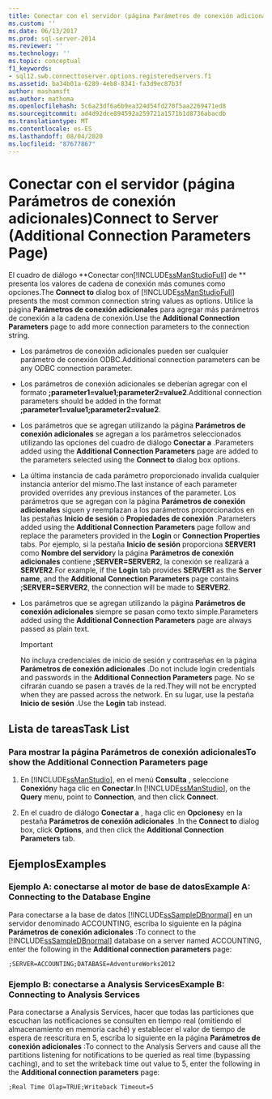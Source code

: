 ```yaml
---
title: Conectar con el servidor (página Parámetros de conexión adicionales) | Microsoft Docs
ms.custom: ''
ms.date: 06/13/2017
ms.prod: sql-server-2014
ms.reviewer: ''
ms.technology: ''
ms.topic: conceptual
f1_keywords:
- sql12.swb.connecttoserver.options.registeredservers.f1
ms.assetid: ba34b01a-6289-4eb8-8341-fa3d9ec87b3f
author: mashamsft
ms.author: mathoma
ms.openlocfilehash: 5c6a23df6a6b9ea324d54fd270f5aa2269471ed8
ms.sourcegitcommit: ad4d92dce894592a259721a1571b1d8736abacdb
ms.translationtype: MT
ms.contentlocale: es-ES
ms.lasthandoff: 08/04/2020
ms.locfileid: "87677867"
---
```

# <a name="connect-to-server-additional-connection-parameters-page"></a><span data-ttu-id="d5acf-102">Conectar con el servidor (página Parámetros de conexión adicionales)</span><span class="sxs-lookup"><span data-stu-id="d5acf-102">Connect to Server (Additional Connection Parameters Page)</span></span>
  <span data-ttu-id="d5acf-103">El cuadro de diálogo \*\*Conectar con[!INCLUDE[ssManStudioFull](../includes/ssmanstudiofull-md.md)] de \*\* presenta los valores de cadena de conexión más comunes como opciones.</span><span class="sxs-lookup"><span data-stu-id="d5acf-103">The **Connect to** dialog box of [!INCLUDE[ssManStudioFull](../includes/ssmanstudiofull-md.md)] presents the most common connection string values as options.</span></span> <span data-ttu-id="d5acf-104">Utilice la página **Parámetros de conexión adicionales** para agregar más parámetros de conexión a la cadena de conexión.</span><span class="sxs-lookup"><span data-stu-id="d5acf-104">Use the **Additional Connection Parameters** page to add more connection parameters to the connection string.</span></span>  
  
-   <span data-ttu-id="d5acf-105">Los parámetros de conexión adicionales pueden ser cualquier parámetro de conexión ODBC.</span><span class="sxs-lookup"><span data-stu-id="d5acf-105">Additional connection parameters can be any ODBC connection parameter.</span></span>  
  
-   <span data-ttu-id="d5acf-106">Los parámetros de conexión adicionales se deberían agregar con el formato **;parameter1=value1;parameter2=value2**.</span><span class="sxs-lookup"><span data-stu-id="d5acf-106">Additional connection parameters should be added in the format **;parameter1=value1;parameter2=value2**.</span></span>  
  
-   <span data-ttu-id="d5acf-107">Los parámetros que se agregan utilizando la página **Parámetros de conexión adicionales** se agregan a los parámetros seleccionados utilizando las opciones del cuadro de diálogo **Conectar a** .</span><span class="sxs-lookup"><span data-stu-id="d5acf-107">Parameters added using the **Additional Connection Parameters** page are added to the parameters selected using the **Connect to** dialog box options.</span></span>  
  
-   <span data-ttu-id="d5acf-108">La última instancia de cada parámetro proporcionado invalida cualquier instancia anterior del mismo.</span><span class="sxs-lookup"><span data-stu-id="d5acf-108">The last instance of each parameter provided overrides any previous instances of the parameter.</span></span> <span data-ttu-id="d5acf-109">Los parámetros que se agregan con la página **Parámetros de conexión adicionales** siguen y reemplazan a los parámetros proporcionados en las pestañas **Inicio de sesión** o **Propiedades de conexión** .</span><span class="sxs-lookup"><span data-stu-id="d5acf-109">Parameters added using the **Additional Connection Parameters** page follow and replace the parameters provided in the **Login** or **Connection Properties** tabs.</span></span> <span data-ttu-id="d5acf-110">Por ejemplo, si la pestaña **Inicio de sesión** proporciona **SERVER1** como **Nombre del servidor**y la página **Parámetros de conexión adicionales** contiene **;SERVER=SERVER2**, la conexión se realizará a **SERVER2**.</span><span class="sxs-lookup"><span data-stu-id="d5acf-110">For example, if the **Login** tab provides **SERVER1** as the **Server name**, and the **Additional Connection Parameters** page contains **;SERVER=SERVER2**, the connection will be made to **SERVER2**.</span></span>  
  
-   <span data-ttu-id="d5acf-111">Los parámetros que se agregan utilizando la página **Parámetros de conexión adicionales** siempre se pasan como texto simple.</span><span class="sxs-lookup"><span data-stu-id="d5acf-111">Parameters added using the **Additional Connection Parameters** page are always passed as plain text.</span></span>  
  
    > [!IMPORTANT]  
    >  <span data-ttu-id="d5acf-112">No incluya credenciales de inicio de sesión y contraseñas en la página **Parámetros de conexión adicionales** .</span><span class="sxs-lookup"><span data-stu-id="d5acf-112">Do not include login credentials and passwords in the **Additional Connection Parameters** page.</span></span> <span data-ttu-id="d5acf-113">No se cifrarán cuando se pasen a través de la red.</span><span class="sxs-lookup"><span data-stu-id="d5acf-113">They will not be encrypted when they are passed across the network.</span></span> <span data-ttu-id="d5acf-114">En su lugar, use la pestaña **Inicio de sesión** .</span><span class="sxs-lookup"><span data-stu-id="d5acf-114">Use the **Login** tab instead.</span></span>  
  
## <a name="task-list"></a><span data-ttu-id="d5acf-115">Lista de tareas</span><span class="sxs-lookup"><span data-stu-id="d5acf-115">Task List</span></span>  
  
### <a name="to-show-the-additional-connection-parameters-page"></a><span data-ttu-id="d5acf-116">Para mostrar la página Parámetros de conexión adicionales</span><span class="sxs-lookup"><span data-stu-id="d5acf-116">To show the Additional Connection Parameters page</span></span>  
  
1.  <span data-ttu-id="d5acf-117">En [!INCLUDE[ssManStudio](../includes/ssmanstudio-md.md)], en el menú **Consulta** , seleccione **Conexión**y haga clic en **Conectar**.</span><span class="sxs-lookup"><span data-stu-id="d5acf-117">In [!INCLUDE[ssManStudio](../includes/ssmanstudio-md.md)], on the **Query** menu, point to **Connection**, and then click **Connect**.</span></span>  
  
2.  <span data-ttu-id="d5acf-118">En el cuadro de diálogo **Conectar a** , haga clic en **Opciones**y en la pestaña **Parámetros de conexión adicionales** .</span><span class="sxs-lookup"><span data-stu-id="d5acf-118">In the **Connect to** dialog box, click **Options**, and then click the **Additional Connection Parameters** tab.</span></span>  
  
## <a name="examples"></a><span data-ttu-id="d5acf-119">Ejemplos</span><span class="sxs-lookup"><span data-stu-id="d5acf-119">Examples</span></span>  
  
### <a name="example-a-connecting-to-the-database-engine"></a><span data-ttu-id="d5acf-120">Ejemplo A: conectarse al motor de base de datos</span><span class="sxs-lookup"><span data-stu-id="d5acf-120">Example A: Connecting to the Database Engine</span></span>  
 <span data-ttu-id="d5acf-121">Para conectarse a la base de datos [!INCLUDE[ssSampleDBnormal](../includes/sssampledbnormal-md.md)] en un servidor denominado ACCOUNTING, escriba lo siguiente en la página **Parámetros de conexión adicionales** :</span><span class="sxs-lookup"><span data-stu-id="d5acf-121">To connect to the [!INCLUDE[ssSampleDBnormal](../includes/sssampledbnormal-md.md)] database on a server named ACCOUNTING, enter the following in the **Additional connection parameters** page:</span></span>  
  
```  
;SERVER=ACCOUNTING;DATABASE=AdventureWorks2012  
```  
  
### <a name="example-b-connecting-to-analysis-services"></a><span data-ttu-id="d5acf-122">Ejemplo B: conectarse a Analysis Services</span><span class="sxs-lookup"><span data-stu-id="d5acf-122">Example B: Connecting to Analysis Services</span></span>  
 <span data-ttu-id="d5acf-123">Para conectarse a Analysis Services, hacer que todas las particiones que escuchan las notificaciones se consulten en tiempo real (omitiendo el almacenamiento en memoria caché) y establecer el valor de tiempo de espera de reescritura en 5, escriba lo siguiente en la página **Parámetros de conexión adicionales** :</span><span class="sxs-lookup"><span data-stu-id="d5acf-123">To connect to the Analysis Servers and cause all the partitions listening for notifications to be queried as real time (bypassing caching), and to set the writeback time out value to 5, enter the following in the **Additional connection parameters** page:</span></span>  
  
```  
;Real Time Olap=TRUE;Writeback Timeout=5  
```  
  
  
